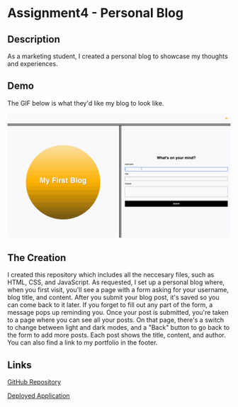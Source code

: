 # Assignment4 - Personal Blog

## Description

As a marketing student, I created a personal blog to showcase my thoughts and experiences.


## Demo

The GIF below is what they'd like my blog to look like.

![GIF of the Exmaple Blog](./assets/images/100-web-apis-challenge-demo.gif)


## The Creation

I created this repository which includes all the neccesary files, such as HTML, CSS, and JavaScript. As requested, I set up a personal blog where, when you first visit, you'll see a page with a form asking for your username, blog title, and content. After you submit your blog post, it's saved so you can come back to it later. If you forget to fill out any part of the form, a message pops up reminding you. Once your post is submitted, you're taken to a page where you can see all your posts. On that page, there's a switch to change between light and dark modes, and a "Back" button to go back to the form to add more posts. Each post shows the title, content, and author. You can also find a link to my portfolio in the footer.


## Links

[GitHub Repository](https://github.com/NatalieClinton/Assignment4)

[Deployed Application](https://natalieclinton.github.io/Assignment4/)